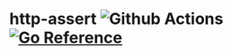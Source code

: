 # http-assert ![Github Actions](https://github.com/PlanitarInc/http-assert/actions/workflows/build.yml/badge.svg) [![Go Reference](https://pkg.go.dev/badge/github.com/PlanitarInc/http-assert.svg)](https://pkg.go.dev/github.com/PlanitarInc/http-assert)
